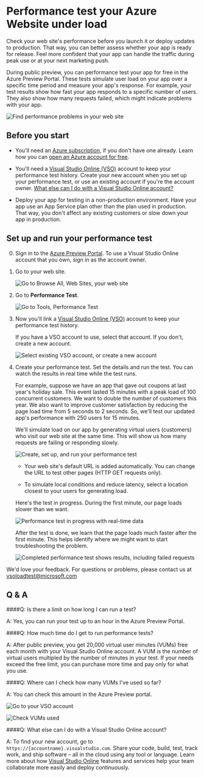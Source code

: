 <!-- not suitable for Mooncake -->

<properties
   pageTitle="Test your Azure Website's performance | Windows Azure"
   description="Run Azure Website performance tests to check how your app handles user load. Measure response time and find failures that might indicate problems."
   services="app-service\web"
   documentationCenter=""
   authors="ecfan"
   manager="douge"
   editor="jimbe"/>

<tags
	ms.service="app-service-web"
	ms.date="09/11/2015"
	wacn.date="11/27/2015"/>

# Performance test your Azure Website under load

Check your web site's performance before you launch it or deploy updates to production. 
That way, you can better assess whether your app is ready for release. Feel more
confident that your app can handle the traffic during peak use or at your next marketing push.

During public preview, you can performance test your app for free in the Azure Preview Portal.
These tests simulate user load on your app over a specific time period and measure your app's response. For example, your test results show how fast your app responds to a specific number 
of users. They also show how many requests failed, which might indicate problems with your app.      

![Find performance problems in your web site][TestOverview]

## Before you start

*	You'll need an [Azure subscription][AzureSubscription], 
if you don't have one already. Learn how you can 
[open an Azure account for free][AzureFreeTrial].

*	You'll need a [Visual Studio Online (VSO)][WhatIsVSO] 
account to keep your performance test history. 
Create your new account when you set up your performance test, 
or use an existing account if you're the account owner. 
[What else can I do with a Visual Studio Online account?](#VSOAccount)

*	Deploy your app for testing in a non-production environment. 
Have your app use an App Service plan other than the plan used in production. 
That way, you don't affect any existing customers or slow down your app in production. 

## Set up and run your performance test

0.	Sign in to the [Azure Preview Portal][AzurePortal]. 
To use a Visual Studio Online account that you own, 
sign in as the account owner.

0.	Go to your web site.

	![Go to Browse All, Web Sites, your web site][WebApp]

0.	Go to **Performance Test**.

	![Go to Tools, Performance Test][ExpandedTools]
 
0.	Now you'll link a [Visual Studio Online (VSO)][WhatIsVSO] 
account to keep your performance test history.

	If you have a VSO account to use, select that account. If you don't, create a new account.

	![Select existing VSO account, or create a new account][ExistingNewVSOAccount]

0.	Create your performance test. Set the details and run the test. 
You can watch the results in real time while the test runs.

	For example, suppose we have an app that gave out coupons at last year's holiday sale. 
	This event lasted 15 minutes with a peak load of 100 concurrent customers. 
	We want to double the number of customers this year. We also want to improve 
	customer satisfaction by reducing the page load time from 5 seconds to 2 seconds. 
	So, we'll test our updated app's performance with 250 users for 15 minutes.

	We'll simulate load on our app by generating virtual users (customers) 
	who visit our web site at the same time. This will show us how many 
	requests are failing or responding slowly.

	![Create, set up, and run your performance test][NewTest]

	 *	Your web site's default URL is added automatically. 
	 You can change the URL to test other pages (HTTP GET requests only).

	 *	To simulate local conditions and reduce latency, 
	 select a location closest to your users for generating load.

	Here's the test in progress. During the first minute, 
	our page loads slower than we want.

	![Performance test in progress with real-time data][TestRunning]

	After the test is done, we learn that the page loads much faster 
	after the first minute. This helps identify where we might want to 
	start troubleshooting the problem.

	![Completed performance test shows results, including failed requests][TestDone]
	
We'd love your feedback. For questions or problems, 
please contact us at <vsoloadtest@microsoft.com>

##	Q & A

####Q: Is there a limit on how long I can run a test? 

A: Yes, you can run your test up to an hour in the Azure Preview Portal.

####Q: How much time do I get to run performance tests? 

A: After public preview, you get 20,000 virtual user minutes (VUMs) 
free each month with your Visual Studio Online account. 
A VUM is the number of virtual users multipled by the number 
of minutes in your test. If your needs exceed the free limit, 
you can purchase more time and pay only for what you use.

####Q: Where can I check how many VUMs I've used so far?

A: You can check this amount in the Azure Preview portal.

![Go to your VSO account][VSOAccount]

![Check VUMs used][CheckTestTime]

<a name="VSOAccount"></a>
####Q: What else can I do with a Visual Studio Online account?

A: To find your new account, go to ```https://{accountname}.visualstudio.com```. 
Share your code, build, test, track work, and ship software – all in the cloud 
using any tool or language. Learn more about how [Visual Studio Online][WhatIsVSO] 
features and services help your team collaborate more easily and deploy continuously.

<!--Image references-->
[WebApp]: ./media/app-service-web-app-performance-test/azure-np-web-apps.png
[TestOverview]: ./media/app-service-web-app-performance-test/azure-np-perf-test-overview.png
[ExpandedTools]: ./media/app-service-web-app-performance-test/azure-np-web-app-details-tools-expanded.png
[ExistingNewVSOAccount]: ./media/app-service-web-app-performance-test/azure-np-no-vso-account.png
[NewTest]: ./media/app-service-web-app-performance-test/azure-np-new-performance-test.png
[TestRunning]: ./media/app-service-web-app-performance-test/azure-np-running-perf-test.png
[TestDone]: ./media/app-service-web-app-performance-test/azure-np-perf-test-done.png
[VSOAccount]: ./media/app-service-web-app-performance-test/azure-np-vso-accounts.png
[CheckTestTime]: ./media/app-service-web-app-performance-test/azure-np-vso-accounts-vum-summary.png

<!--Reference links -->
[AzurePortal]: https://manage.windowsazure.cn
[AzureSubscription]: https://account.windowsazure.cn/subscriptions
[AzureFreeTrial]: /pricing/1rmb-trial/?WT.mc_id=A261C142F
[WhatIsVSO]: https://www.visualstudio.com/products/what-is-visual-studio-online-vs
